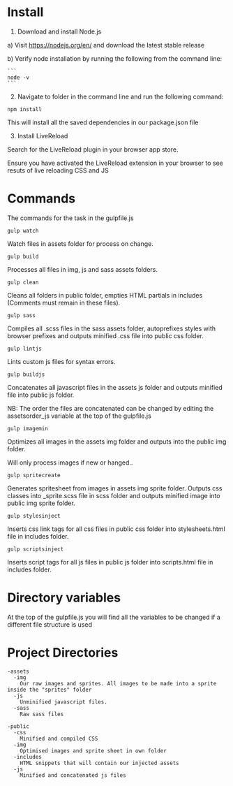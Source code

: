 # Install

1) Download and install Node.js

  a) Visit https://nodejs.org/en/ and download the latest stable release

  b) Verify node installation by running the following from the command line:

    ```
    node -v      
    ```


2) Navigate to folder in the command line and run the following command:

  ```
  npm install
  ```

  This will install all the saved dependencies in our package.json file

3) Install LiveReload

Search for the LiveReload plugin in your browser app store.

Ensure you have activated the LiveReload extension in your browser to see resuts of live reloading CSS and JS

# Commands

The commands for the task in the gulpfile.js

  ```
  gulp watch
  ```

  Watch files in assets folder for process on change.

  ```
  gulp build
  ```

  Processes all files in img, js and sass assets folders.

  ```
  gulp clean
  ```

  Cleans all folders in public folder, empties HTML partials in includes (Comments must remain in these files).

  ```
  gulp sass
  ```

  Compiles all .scss files in the sass assets folder, autoprefixes styles with browser prefixes and outputs minified .css file into public css folder.

  ```
  gulp lintjs
  ```

  Lints custom js files for syntax errors.

  ```
  gulp buildjs
  ```

  Concatenates all javascript files in the assets js folder and outputs minified file into public js folder.

  NB: The order the files are concatenated can be changed by editing the assetsorder_js variable at the top of the gulpfile.js

  ```
  gulp imagemin
  ```

  Optimizes all images in the assets img folder and outputs into the public img folder.

  Will only process images if new or hanged..

  ```
  gulp spritecreate
  ```

  Generates spritesheet from images in assets img sprite folder. Outputs css classes into _sprite.scss file in scss folder and outputs minified image into public img sprite folder.

  ```
  gulp stylesinject
  ```

  Inserts css link tags for all css files in public css folder into stylesheets.html file in includes folder.

  ```
  gulp scriptsinject
  ```

  Inserts script tags for all js files in public js folder into scripts.html file in includes folder.

# Directory variables

At the top of the gulpfile.js you will find all the variables to be changed if a different file structure is used

# Project Directories

```
-assets
  -img
    Our raw images and sprites. All images to be made into a sprite inside the "sprites" folder
  -js
    Unminified javascript files.
  -sass
    Raw sass files

-public
  -css
    Minified and compiled CSS
  -img
    Optimised images and sprite sheet in own folder
  -includes
    HTML snippets that will contain our injected assets
  -js
    Minified and concatenated js files
```

